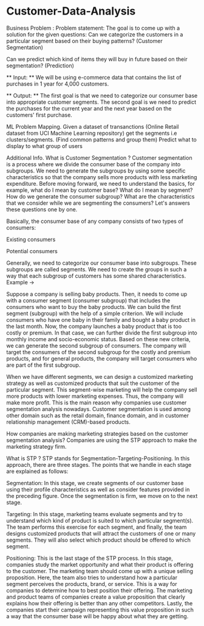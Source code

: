 # Customer-Data-Analysis



Business Problem :
Problem statement: The goal is to come up with a solution for the given questions:
Can we categorize the customers in a particular segment based on their buying patterns? (Customer Segmentation)

Can we predict which kind of items they will buy in future based on their segmentation? (Prediction)

** Input: ** We will be using e-commerce data that contains the list of purchases in 1 year for 4,000 customers.

** Output: ** The first goal is that we need to categorize our consumer base into appropriate customer segments. The second goal is we need to predict the purchases for the current year and the next year based on the customers' first purchase.


ML Problem Mapping.
Given a dataset of transanctions (Online Retail dataset from UCI Machine Learning repository) get the segments i.e clusters/segments. (Find common patterns and group them)
Predict what to display to what group of users


Additional Info.
What is Customer Segmentation ?
Customer segmentation is a process where we divide the consumer base of the company into subgroups. We need to generate the subgroups by using some specific characteristics so that the company sells more products with less marketing expenditure. Before moving forward, we need to understand the basics, for example, what do I mean by customer base? What do I mean by segment? How do we generate the consumer subgroup? What are the characteristics that we consider while we are segmenting the consumers? Let's answers these questions one by one.

Basically, the consumer base of any company consists of two types of consumers:

Existing consumers

Potential consumers

Generally, we need to categorize our consumer base into subgroups. These subgroups are called segments. We need to create the groups in such a way that each subgroup of customers has some shared characteristics. Example ->

Suppose a company is selling baby products. Then, it needs to come up with a consumer segment (consumer subgroup) that includes the consumers who want to buy the baby products. We can build the first segment (subgroup) with the help of a simple criterion. We will include consumers who have one baby in their family and bought a baby product in the last month. Now, the company launches a baby product that is too costly or premium. In that case, we can further divide the first subgroup into monthly income and socio-economic status. Based on these new criteria, we can generate the second subgroup of consumers. The company will target the consumers of the second subgroup for the costly and premium products, and for general products, the company will target consumers who are part of the first subgroup.

When we have different segments, we can design a customized marketing strategy as well as customized products that suit the customer of the particular segment. This segment-wise marketing will help the company sell more products with lower marketing expenses. Thus, the company will make more profit. This is the main reason why companies use customer segmentation analysis nowadays. Customer segmentation is used among other domain such as the retail domain, finance domain, and in customer relationship management (CRM)-based products.

How companies are making marketing strategies based on the customer segmentation analysis?
Companies are using the STP approach to make the marketing strategy firm.


What is STP ?
STP stands for Segmentation-Targeting-Positioning. In this approach, there are three stages. The points that we handle in each stage are explained as follows:

Segmentation: In this stage, we create segments of our customer base using their profile characteristics as well as consider features provided in the preceding figure. Once the segmentation is firm, we move on to the next stage.

Targeting: In this stage, marketing teams evaluate segments and try to understand which kind of product is suited to which particular segment(s). The team performs this exercise for each segment, and finally, the team designs customized products that will attract the customers of one or many segments. They will also select which product should be offered to which segment.

Positioning: This is the last stage of the STP process. In this stage, companies study the market opportunity and what their product is offering to the customer. The marketing team should come up with a unique selling proposition. Here, the team also tries to understand how a particular segment perceives the products, brand, or service. This is a way for companies to determine how to best position their offering. The marketing and product teams of companies create a value proposition that clearly explains how their offering is better than any other competitors. Lastly, the companies start their campaign representing this value proposition in such a way that the consumer base will be happy about what they are getting.
